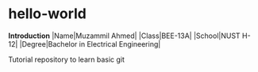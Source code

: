 # hello-world
**Introduction**
|Name|Muzammil Ahmed|
|Class|BEE-13A|
|School|NUST H-12|
|Degree|Bachelor in Electrical Engineering|

Tutorial repository to learn basic git
